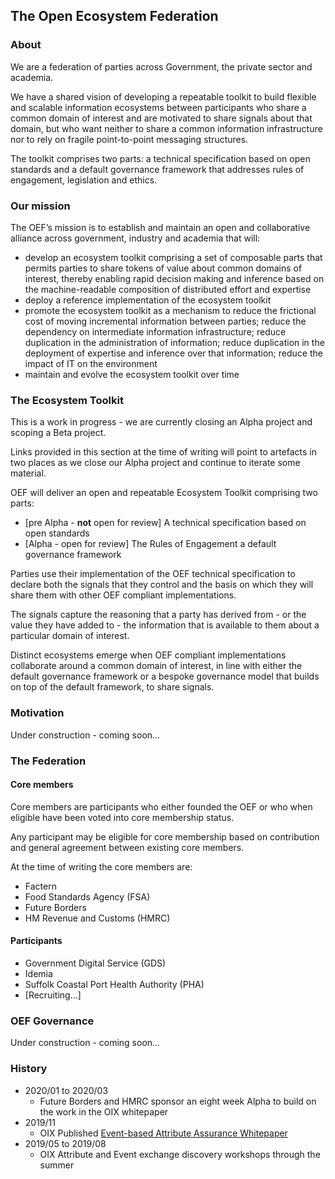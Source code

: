 ## The Open Ecosystem Federation

### About

We are a federation of parties across Government, the private sector and academia.

We have a shared vision of developing a repeatable toolkit to build flexible and scalable information ecosystems between participants who share a common domain of interest and are motivated to share signals about that domain, but who want neither to share a common information infrastructure nor to rely on fragile point-to-point messaging structures.

The toolkit comprises two parts: a technical specification based on open standards and a default governance framework that addresses rules of engagement, legislation and ethics.

### Our mission

The OEF’s mission is to establish and maintain an open and collaborative alliance across government, industry and academia that will:

* develop an ecosystem toolkit comprising a set of composable parts that permits parties to share tokens of value about common domains of interest, thereby enabling rapid decision making and inference based on the machine-readable composition of distributed effort and expertise
* deploy a reference implementation of the ecosystem toolkit
* promote the ecosystem toolkit as a mechanism to reduce the frictional cost of moving incremental information between parties; reduce the dependency on intermediate information infrastructure; reduce duplication in the administration of information; reduce duplication in the deployment of expertise and inference over that information; reduce the impact of IT on the environment
* maintain and evolve the ecosystem toolkit over time

### The Ecosystem Toolkit

This is a work in progress - we are currently closing an Alpha project and scoping a Beta project.

Links provided in this section at the time of writing will point to artefacts in two places as we close our Alpha project and continue to iterate some material.

OEF will deliver an open and repeatable Ecosystem Toolkit comprising two parts:

* [pre Alpha - **not** open for review] A technical specification based on open standards
* [Alpha - open for review] The Rules of Engagement a default governance framework

Parties use their implementation of the OEF technical specification to declare both the signals that they control and the basis on which they will share them with other OEF compliant implementations.

The signals capture the reasoning that a party has derived from - or the value they have added to - the information that is available to them about a particular domain of interest.

Distinct ecosystems emerge when OEF compliant implementations collaborate around a common domain of interest, in line with either the default governance framework or a bespoke governance model that builds on top of the default framework, to share signals.

### Motivation

Under construction - coming soon...

### The Federation

#### Core members

Core members are participants who either founded the OEF or who when eligible have been voted into core membership status.

Any participant may be eligible for core membership based on contribution and general agreement between existing core members.

At the time of writing the core members are:

* Factern
* Food Standards Agency (FSA)
* Future Borders
* HM Revenue and Customs (HMRC)

#### Participants

* Government Digital Service (GDS)
* Idemia
* Suffolk Coastal Port Health Authority (PHA)
* [Recruiting...]

### OEF Governance

Under construction - coming soon...

### History

* 2020/01 to 2020/03
  * Future Borders and HMRC sponsor an eight week Alpha to build on the work in the OIX whitepaper
* 2019/11
  * OIX Published [Event-based Attribute Assurance Whitepaper](https://openidentityexchange.org/wp-content/uploads/2019/11/191101-Building-a-Trusted-Environment-Whitepaper-FINAL.pdf)
* 2019/05 to 2019/08
  * OIX Attribute and Event exchange discovery workshops through the summer
